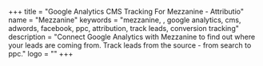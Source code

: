 +++
title = "Google Analytics CMS Tracking For Mezzanine - Attributio"
name = "Mezzanine"
keywords = "mezzanine, , google analytics, cms, adwords, facebook, ppc, attribution, track leads, conversion tracking"
description = "Connect Google Analytics with Mezzanine to find out where your leads are coming from. Track leads from the source - from search to ppc."
logo = ""
+++
